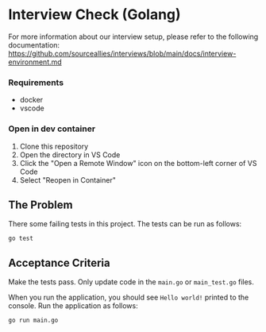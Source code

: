# Interview Check (Golang)

For more information about our interview setup, please refer to the following documentation:
https://github.com/sourceallies/interviews/blob/main/docs/interview-environment.md

### Requirements
 - docker
 - vscode

### Open in dev container
1. Clone this repository
2. Open the directory in VS Code
3. Click the "Open a Remote Window" icon on the bottom-left corner of VS Code
4. Select "Reopen in Container"

## The Problem
There some failing tests in this project. The tests can be run as follows:

```
go test
```

## Acceptance Criteria
Make the tests pass. Only update code in the `main.go` or `main_test.go` files.

When you run the application, you should see `Hello world!` printed to the console. Run the application as follows:

```
go run main.go
```
